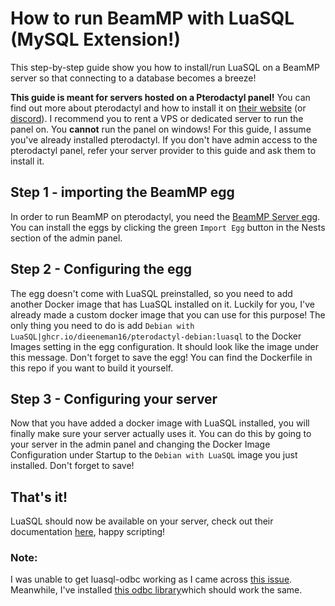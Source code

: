 # How to run BeamMP with LuaSQL (MySQL Extension!)

This step-by-step guide show you how to install/run LuaSQL on a BeamMP server so that connecting to a database becomes a breeze!

**This guide is meant for servers hosted on a Pterodactyl panel!** 
You can find out more about pterodactyl and how to install it on [their website](https://pterodactyl.io/) (or [discord](https://discord.com/invite/pterodactyl)). I recommend you to rent a VPS or dedicated server to run the panel on. You **cannot** run the panel on windows! For this guide, I assume you've already installed pterodactyl. If you don't have admin access to the pterodactyl panel, refer your server provider to this guide and ask them to install it.

## Step 1 - importing the BeamMP egg
In order to run BeamMP on pterodactyl, you need the [BeamMP Server egg](https://github.com/pelican-eggs/games-standalone/tree/main/beamng/beammp). You can install the eggs by clicking the green `Import Egg` button in the Nests section of the admin panel. 

## Step 2 - Configuring the egg
The egg doesn't come with LuaSQL preinstalled, so you need to add another Docker image that has LuaSQL installed on it. Luckily for you, I've already made a custom docker image that you can use for this purpose! The only thing you need to do is add `Debian with LuaSQL|ghcr.io/dieeneman16/pterodactyl-debian:luasql` to the Docker Images setting in the egg configuration. It should look like the image under this message. Don't forget to save the egg! You can find the Dockerfile in this repo if you want to build it yourself.

## Step 3 - Configuring your server
Now that you have added a docker image with LuaSQL installed, you will finally make sure your server actually uses it. You can do this by going to your server in the admin panel and changing the Docker Image Configuration under Startup to the `Debian with LuaSQL` image you just installed. Don't forget to save!

## That's it!
LuaSQL should now be available on your server, check out their documentation [here](https://lunarmodules.github.io/luasql/manual.html), happy scripting!

### Note:
I was unable to get luasql-odbc working as I came across [this issue](https://github.com/lunarmodules/luasql/issues/129). Meanwhile, I've installed [this odbc library](https://luarocks.org/modules/moteus/odbc)which should work the same.
